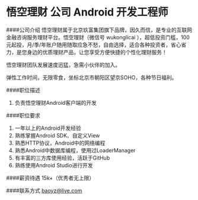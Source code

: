 悟空理财 公司 Android 开发工程师
==========

####公司介绍
悟空理财属于北京玖富集团旗下品牌，因久而信，是专业的互联网金融咨询服务理财平台。悟空理财（微信号 wukonglicai ），超低投资门槛，100元起投，月/季/年账户随用随取应急不愁，自由选择，适合各种投资者，省心省力，是您身边的优质理财产品，让您享受方便快捷的个性化理财服务！ 

悟空理财团队发展速度迅猛，急需小伙伴的加入。  

弹性工作时间，无限零食，坐标北京市朝阳区望京SOHO，各种节日福利。

####职位描述
1. 负责悟空理财Android客户端的开发

####职位要求 
1. 一年以上的Android开发经验
2. 熟练掌握Android SDK、自定义View
3. 熟悉HTTP协议，Android中的网络编程
4. 熟悉Android中数据库编程，使用过LoaderManager
5. 有丰富的三方库使用经验，活跃于GitHub
6. 熟练使用Android Studio进行开发

####薪资待遇
15k+（优秀者无上限）

####联系方式
[baoyz@live.com](mailto:baoyz@live.com)
